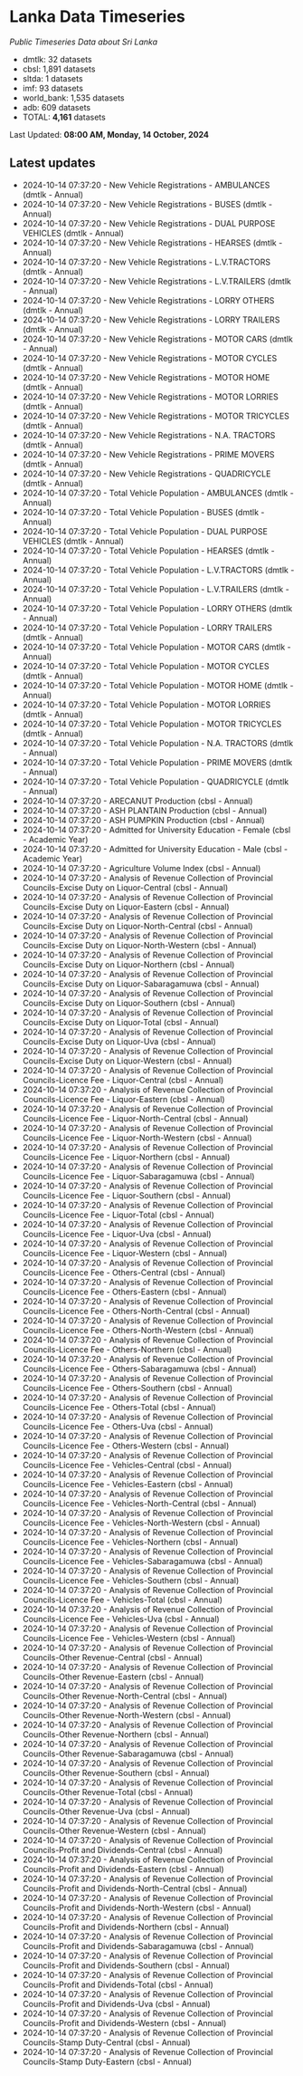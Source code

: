 # Lanka Data Timeseries
*Public Timeseries Data about Sri Lanka*

* dmtlk: 32 datasets
* cbsl: 1,891 datasets
* sltda: 1 datasets
* imf: 93 datasets
* world_bank: 1,535 datasets
* adb: 609 datasets
* TOTAL: **4,161** datasets

Last Updated: **08:00 AM, Monday, 14 October, 2024**

## Latest updates

* 2024-10-14 07:37:20 - New Vehicle Registrations - AMBULANCES (dmtlk - Annual)
* 2024-10-14 07:37:20 - New Vehicle Registrations - BUSES (dmtlk - Annual)
* 2024-10-14 07:37:20 - New Vehicle Registrations - DUAL PURPOSE VEHICLES (dmtlk - Annual)
* 2024-10-14 07:37:20 - New Vehicle Registrations - HEARSES (dmtlk - Annual)
* 2024-10-14 07:37:20 - New Vehicle Registrations - L.V.TRACTORS (dmtlk - Annual)
* 2024-10-14 07:37:20 - New Vehicle Registrations - L.V.TRAILERS (dmtlk - Annual)
* 2024-10-14 07:37:20 - New Vehicle Registrations - LORRY OTHERS (dmtlk - Annual)
* 2024-10-14 07:37:20 - New Vehicle Registrations - LORRY TRAILERS (dmtlk - Annual)
* 2024-10-14 07:37:20 - New Vehicle Registrations - MOTOR CARS (dmtlk - Annual)
* 2024-10-14 07:37:20 - New Vehicle Registrations - MOTOR CYCLES (dmtlk - Annual)
* 2024-10-14 07:37:20 - New Vehicle Registrations - MOTOR HOME (dmtlk - Annual)
* 2024-10-14 07:37:20 - New Vehicle Registrations - MOTOR LORRIES (dmtlk - Annual)
* 2024-10-14 07:37:20 - New Vehicle Registrations - MOTOR TRICYCLES (dmtlk - Annual)
* 2024-10-14 07:37:20 - New Vehicle Registrations - N.A. TRACTORS (dmtlk - Annual)
* 2024-10-14 07:37:20 - New Vehicle Registrations - PRIME MOVERS (dmtlk - Annual)
* 2024-10-14 07:37:20 - New Vehicle Registrations - QUADRICYCLE (dmtlk - Annual)
* 2024-10-14 07:37:20 - Total Vehicle Population - AMBULANCES (dmtlk - Annual)
* 2024-10-14 07:37:20 - Total Vehicle Population - BUSES (dmtlk - Annual)
* 2024-10-14 07:37:20 - Total Vehicle Population - DUAL PURPOSE VEHICLES (dmtlk - Annual)
* 2024-10-14 07:37:20 - Total Vehicle Population - HEARSES (dmtlk - Annual)
* 2024-10-14 07:37:20 - Total Vehicle Population - L.V.TRACTORS (dmtlk - Annual)
* 2024-10-14 07:37:20 - Total Vehicle Population - L.V.TRAILERS (dmtlk - Annual)
* 2024-10-14 07:37:20 - Total Vehicle Population - LORRY OTHERS (dmtlk - Annual)
* 2024-10-14 07:37:20 - Total Vehicle Population - LORRY TRAILERS (dmtlk - Annual)
* 2024-10-14 07:37:20 - Total Vehicle Population - MOTOR CARS (dmtlk - Annual)
* 2024-10-14 07:37:20 - Total Vehicle Population - MOTOR CYCLES (dmtlk - Annual)
* 2024-10-14 07:37:20 - Total Vehicle Population - MOTOR HOME (dmtlk - Annual)
* 2024-10-14 07:37:20 - Total Vehicle Population - MOTOR LORRIES (dmtlk - Annual)
* 2024-10-14 07:37:20 - Total Vehicle Population - MOTOR TRICYCLES (dmtlk - Annual)
* 2024-10-14 07:37:20 - Total Vehicle Population - N.A. TRACTORS (dmtlk - Annual)
* 2024-10-14 07:37:20 - Total Vehicle Population - PRIME MOVERS (dmtlk - Annual)
* 2024-10-14 07:37:20 - Total Vehicle Population - QUADRICYCLE (dmtlk - Annual)
* 2024-10-14 07:37:20 - ARECANUT Production (cbsl - Annual)
* 2024-10-14 07:37:20 - ASH PLANTAIN Production (cbsl - Annual)
* 2024-10-14 07:37:20 - ASH PUMPKIN Production (cbsl - Annual)
* 2024-10-14 07:37:20 - Admitted for University Education - Female (cbsl - Academic Year)
* 2024-10-14 07:37:20 - Admitted for University Education - Male (cbsl - Academic Year)
* 2024-10-14 07:37:20 - Agriculture Volume Index (cbsl - Annual)
* 2024-10-14 07:37:20 - Analysis of Revenue Collection of Provincial Councils-Excise Duty on Liquor-Central (cbsl - Annual)
* 2024-10-14 07:37:20 - Analysis of Revenue Collection of Provincial Councils-Excise Duty on Liquor-Eastern (cbsl - Annual)
* 2024-10-14 07:37:20 - Analysis of Revenue Collection of Provincial Councils-Excise Duty on Liquor-North-Central (cbsl - Annual)
* 2024-10-14 07:37:20 - Analysis of Revenue Collection of Provincial Councils-Excise Duty on Liquor-North-Western (cbsl - Annual)
* 2024-10-14 07:37:20 - Analysis of Revenue Collection of Provincial Councils-Excise Duty on Liquor-Northern (cbsl - Annual)
* 2024-10-14 07:37:20 - Analysis of Revenue Collection of Provincial Councils-Excise Duty on Liquor-Sabaragamuwa (cbsl - Annual)
* 2024-10-14 07:37:20 - Analysis of Revenue Collection of Provincial Councils-Excise Duty on Liquor-Southern (cbsl - Annual)
* 2024-10-14 07:37:20 - Analysis of Revenue Collection of Provincial Councils-Excise Duty on Liquor-Total (cbsl - Annual)
* 2024-10-14 07:37:20 - Analysis of Revenue Collection of Provincial Councils-Excise Duty on Liquor-Uva (cbsl - Annual)
* 2024-10-14 07:37:20 - Analysis of Revenue Collection of Provincial Councils-Excise Duty on Liquor-Western (cbsl - Annual)
* 2024-10-14 07:37:20 - Analysis of Revenue Collection of Provincial Councils-Licence Fee - Liquor-Central (cbsl - Annual)
* 2024-10-14 07:37:20 - Analysis of Revenue Collection of Provincial Councils-Licence Fee - Liquor-Eastern (cbsl - Annual)
* 2024-10-14 07:37:20 - Analysis of Revenue Collection of Provincial Councils-Licence Fee - Liquor-North-Central (cbsl - Annual)
* 2024-10-14 07:37:20 - Analysis of Revenue Collection of Provincial Councils-Licence Fee - Liquor-North-Western (cbsl - Annual)
* 2024-10-14 07:37:20 - Analysis of Revenue Collection of Provincial Councils-Licence Fee - Liquor-Northern (cbsl - Annual)
* 2024-10-14 07:37:20 - Analysis of Revenue Collection of Provincial Councils-Licence Fee - Liquor-Sabaragamuwa (cbsl - Annual)
* 2024-10-14 07:37:20 - Analysis of Revenue Collection of Provincial Councils-Licence Fee - Liquor-Southern (cbsl - Annual)
* 2024-10-14 07:37:20 - Analysis of Revenue Collection of Provincial Councils-Licence Fee - Liquor-Total (cbsl - Annual)
* 2024-10-14 07:37:20 - Analysis of Revenue Collection of Provincial Councils-Licence Fee - Liquor-Uva (cbsl - Annual)
* 2024-10-14 07:37:20 - Analysis of Revenue Collection of Provincial Councils-Licence Fee - Liquor-Western (cbsl - Annual)
* 2024-10-14 07:37:20 - Analysis of Revenue Collection of Provincial Councils-Licence Fee - Others-Central (cbsl - Annual)
* 2024-10-14 07:37:20 - Analysis of Revenue Collection of Provincial Councils-Licence Fee - Others-Eastern (cbsl - Annual)
* 2024-10-14 07:37:20 - Analysis of Revenue Collection of Provincial Councils-Licence Fee - Others-North-Central (cbsl - Annual)
* 2024-10-14 07:37:20 - Analysis of Revenue Collection of Provincial Councils-Licence Fee - Others-North-Western (cbsl - Annual)
* 2024-10-14 07:37:20 - Analysis of Revenue Collection of Provincial Councils-Licence Fee - Others-Northern (cbsl - Annual)
* 2024-10-14 07:37:20 - Analysis of Revenue Collection of Provincial Councils-Licence Fee - Others-Sabaragamuwa (cbsl - Annual)
* 2024-10-14 07:37:20 - Analysis of Revenue Collection of Provincial Councils-Licence Fee - Others-Southern (cbsl - Annual)
* 2024-10-14 07:37:20 - Analysis of Revenue Collection of Provincial Councils-Licence Fee - Others-Total (cbsl - Annual)
* 2024-10-14 07:37:20 - Analysis of Revenue Collection of Provincial Councils-Licence Fee - Others-Uva (cbsl - Annual)
* 2024-10-14 07:37:20 - Analysis of Revenue Collection of Provincial Councils-Licence Fee - Others-Western (cbsl - Annual)
* 2024-10-14 07:37:20 - Analysis of Revenue Collection of Provincial Councils-Licence Fee - Vehicles-Central (cbsl - Annual)
* 2024-10-14 07:37:20 - Analysis of Revenue Collection of Provincial Councils-Licence Fee - Vehicles-Eastern (cbsl - Annual)
* 2024-10-14 07:37:20 - Analysis of Revenue Collection of Provincial Councils-Licence Fee - Vehicles-North-Central (cbsl - Annual)
* 2024-10-14 07:37:20 - Analysis of Revenue Collection of Provincial Councils-Licence Fee - Vehicles-North-Western (cbsl - Annual)
* 2024-10-14 07:37:20 - Analysis of Revenue Collection of Provincial Councils-Licence Fee - Vehicles-Northern (cbsl - Annual)
* 2024-10-14 07:37:20 - Analysis of Revenue Collection of Provincial Councils-Licence Fee - Vehicles-Sabaragamuwa (cbsl - Annual)
* 2024-10-14 07:37:20 - Analysis of Revenue Collection of Provincial Councils-Licence Fee - Vehicles-Southern (cbsl - Annual)
* 2024-10-14 07:37:20 - Analysis of Revenue Collection of Provincial Councils-Licence Fee - Vehicles-Total (cbsl - Annual)
* 2024-10-14 07:37:20 - Analysis of Revenue Collection of Provincial Councils-Licence Fee - Vehicles-Uva (cbsl - Annual)
* 2024-10-14 07:37:20 - Analysis of Revenue Collection of Provincial Councils-Licence Fee - Vehicles-Western (cbsl - Annual)
* 2024-10-14 07:37:20 - Analysis of Revenue Collection of Provincial Councils-Other Revenue-Central (cbsl - Annual)
* 2024-10-14 07:37:20 - Analysis of Revenue Collection of Provincial Councils-Other Revenue-Eastern (cbsl - Annual)
* 2024-10-14 07:37:20 - Analysis of Revenue Collection of Provincial Councils-Other Revenue-North-Central (cbsl - Annual)
* 2024-10-14 07:37:20 - Analysis of Revenue Collection of Provincial Councils-Other Revenue-North-Western (cbsl - Annual)
* 2024-10-14 07:37:20 - Analysis of Revenue Collection of Provincial Councils-Other Revenue-Northern (cbsl - Annual)
* 2024-10-14 07:37:20 - Analysis of Revenue Collection of Provincial Councils-Other Revenue-Sabaragamuwa (cbsl - Annual)
* 2024-10-14 07:37:20 - Analysis of Revenue Collection of Provincial Councils-Other Revenue-Southern (cbsl - Annual)
* 2024-10-14 07:37:20 - Analysis of Revenue Collection of Provincial Councils-Other Revenue-Total (cbsl - Annual)
* 2024-10-14 07:37:20 - Analysis of Revenue Collection of Provincial Councils-Other Revenue-Uva (cbsl - Annual)
* 2024-10-14 07:37:20 - Analysis of Revenue Collection of Provincial Councils-Other Revenue-Western (cbsl - Annual)
* 2024-10-14 07:37:20 - Analysis of Revenue Collection of Provincial Councils-Profit and Dividends-Central (cbsl - Annual)
* 2024-10-14 07:37:20 - Analysis of Revenue Collection of Provincial Councils-Profit and Dividends-Eastern (cbsl - Annual)
* 2024-10-14 07:37:20 - Analysis of Revenue Collection of Provincial Councils-Profit and Dividends-North-Central (cbsl - Annual)
* 2024-10-14 07:37:20 - Analysis of Revenue Collection of Provincial Councils-Profit and Dividends-North-Western (cbsl - Annual)
* 2024-10-14 07:37:20 - Analysis of Revenue Collection of Provincial Councils-Profit and Dividends-Northern (cbsl - Annual)
* 2024-10-14 07:37:20 - Analysis of Revenue Collection of Provincial Councils-Profit and Dividends-Sabaragamuwa (cbsl - Annual)
* 2024-10-14 07:37:20 - Analysis of Revenue Collection of Provincial Councils-Profit and Dividends-Southern (cbsl - Annual)
* 2024-10-14 07:37:20 - Analysis of Revenue Collection of Provincial Councils-Profit and Dividends-Total (cbsl - Annual)
* 2024-10-14 07:37:20 - Analysis of Revenue Collection of Provincial Councils-Profit and Dividends-Uva (cbsl - Annual)
* 2024-10-14 07:37:20 - Analysis of Revenue Collection of Provincial Councils-Profit and Dividends-Western (cbsl - Annual)
* 2024-10-14 07:37:20 - Analysis of Revenue Collection of Provincial Councils-Stamp Duty-Central (cbsl - Annual)
* 2024-10-14 07:37:20 - Analysis of Revenue Collection of Provincial Councils-Stamp Duty-Eastern (cbsl - Annual)